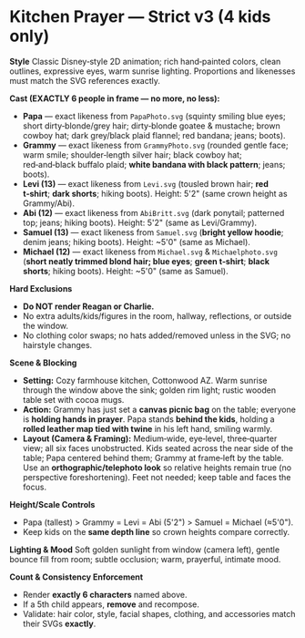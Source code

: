 # Kitchen Prayer — Strict v3 (4 kids only)

**Style**
Classic Disney‑style 2D animation; rich hand‑painted colors, clean outlines, expressive eyes, warm sunrise lighting. Proportions and likenesses must match the SVG references exactly.

**Cast (EXACTLY 6 people in frame — no more, no less):**

* **Papa** — exact likeness from `PapaPhoto.svg` (squinty smiling blue eyes; short dirty‑blonde/grey hair; dirty‑blonde goatee & mustache; brown cowboy hat; dark grey/black plaid flannel; red bandana; jeans; boots).
* **Grammy** — exact likeness from `GrammyPhoto.svg` (rounded gentle face; warm smile; shoulder‑length silver hair; black cowboy hat; red‑and‑black buffalo plaid; **white bandana with black pattern**; jeans; boots).
* **Levi (13)** — exact likeness from `Levi.svg` (tousled brown hair; **red t‑shirt**; **dark shorts**; hiking boots). Height: 5'2" (same crown height as Grammy/Abi).
* **Abi (12)** — exact likeness from `AbiBritt.svg` (dark ponytail; patterned top; jeans; hiking boots). Height: 5'2" (same as Levi/Grammy).
* **Samuel (13)** — exact likeness from `Samuel.svg` (**bright yellow hoodie**; denim jeans; hiking boots). Height: \~5'0" (same as Michael).
* **Michael (12)** — exact likeness from `Michael.svg` & `Michaelphoto.svg` (**short neatly trimmed blond hair; blue eyes**; **green t‑shirt**; **black shorts**; hiking boots). Height: \~5'0" (same as Samuel).

**Hard Exclusions**

* **Do NOT render Reagan or Charlie.**
* No extra adults/kids/figures in the room, hallway, reflections, or outside the window.
* No clothing color swaps; no hats added/removed unless in the SVG; no hairstyle changes.

**Scene & Blocking**

* **Setting:** Cozy farmhouse kitchen, Cottonwood AZ. Warm sunrise through the window above the sink; golden rim light; rustic wooden table set with cocoa mugs.
* **Action:** Grammy has just set a **canvas picnic bag** on the table; everyone is **holding hands in prayer**. Papa stands **behind the kids**, holding a **rolled leather map tied with twine** in his left hand, smiling warmly.
* **Layout (Camera & Framing):** Medium‑wide, eye‑level, three‑quarter view; all six faces unobstructed. Kids seated across the near side of the table; Papa centered behind them; Grammy at frame‑left by the table. Use an **orthographic/telephoto look** so relative heights remain true (no perspective foreshortening). Feet not needed; keep table and faces the focus.

**Height/Scale Controls**

* Papa (tallest) > Grammy = Levi = Abi (5'2") > Samuel = Michael (≈5'0").
* Keep kids on the **same depth line** so crown heights compare correctly.

**Lighting & Mood**
Soft golden sunlight from window (camera left), gentle bounce fill from room; subtle occlusion; warm, prayerful, intimate mood.

**Count & Consistency Enforcement**

* Render **exactly 6 characters** named above.
* If a 5th child appears, **remove** and recompose.
* Validate: hair color, style, facial shapes, clothing, and accessories match their SVGs **exactly**.
